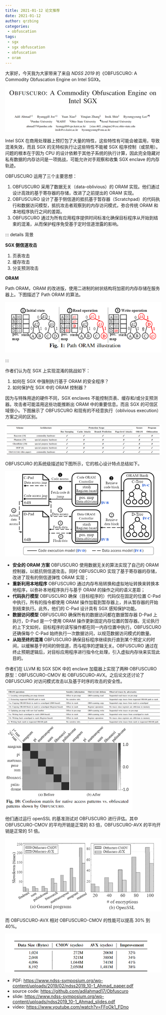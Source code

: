```yaml
---
title: 2021-01-12 论文推荐
date: 2021-01-12
author: qrzbing
categories:
 - obfuscation
tags:
 - sgx
 - sgx obfuscation
 - obfuscation
 - oram
---
```


大家好，今天我为大家带来了来自 *NDSS 2019* 的《OBFUSCURO: A Commodity Obfuscation Engine on Intel SGX》。

![](./img/0112/1.png)

Intel SGX 在商用处理器上预打包了大量的特性，这些特性有可能会被滥用，导致混淆失效，而且 SGX 的无特权执行让这些特性不能被 SGX 程序控制（或禁用）。问题的根本在于因为 CPU 的设计依赖于其他子系统的执行计算，因此完全隐藏对私有数据的内存访问是一项挑战，可能允许对手观察和收集 SGX enclave 的内存轨迹。

OBFUSCURO 运用了三个主要思想：

1. OBFUSCURO 采用了数据无关（data-oblivious）的 ORAM 实现。他们通过设计高效的基于寄存器的存储，改进了之前提出的 ORAM 实现。
2. OBFUSCURO 设计了基于侧信道的抵抗基于暂存器（Scratchpad）的代码执行和数据访问模型，抵抗攻击者观察到的内存访问模式，弥合传统 ORAM 和本地程序执行之间的差距。
3. OBFUSCURO 通过为所有应用程序提供时间标准化确保目标程序从开始到结束的混淆，从而保护程序免受基于定时信道泄露的影响。

::: details 背景

**SGX 侧信道攻击**

1. 页表攻击
2. 缓存攻击
3. 分支预测攻击

**ORAM**

Path ORAM，ORAM 的改进版，使用二进制的树状结构将加密的内存存储在服务器上。下图描述了 Path ORAM 的算法。

![](./img/0112/2.png)

:::

作者们认为在 SGX 上实现混淆的挑战如下：

1. 如何在 SGX 中强制执行基于 ORAM 的安全程序？
2. 如何保护在 SGX 中的 ORAM 控制器？

因为与特殊用途的硬件不同，SGX enclaves 不能控制页表、缓存和/或分支预测器。攻击者可能滥用这些功能推断出 ORAM 中的重要信息。而且 SGX 的可信区域很小。下图展示了 OBFUSCURO 和现有的不经意执行（oblivious execution）方案之间的区别。

<img src="./img/0112/3.png" style="zoom:80%;" />

OBFUSCURO 的系统级描述如下图所示，它的核心设计特点总结如下。

<img src="./img/0112/4.png" style="zoom:67%;" />

- **安全的 ORAM 方案** OBFUSCURO 使用数据无关的算法实现了自己的 ORAM 控制器，以抵抗侧信道攻击。同时 OBFUSCURO 实现了基于寄存器的存储，改进了现有的侧信道弹性 ORAM 实现；
- **重新利用本地程序** OBFUSCURO 通过内存布局转换和虚拟地址转换来转换本地程序，以弥补本地程序执行与基于 ORAM 的操作之间的语义差距；
- **代码执行模型** OBFUSCURO 确保（目标程序的）代码仅在固定的位置 C-Pad 中执行。所有的指令都使用 ORAM 操作加载到暂存器上，并从暂存器的开始到结束执行。此外，他们的 C-Pad 设计具有 SGX 感知保护功能。
- **数据访问模型** OBFUSCURO 确保所有的数据访问都在数据暂存器 D-Pad 上执行，D-Pad 是一个使用 ORAM 操作更新固定内存位置的暂存器。无论执行的上下文如何，目标程序的读写操作都在同一内存位置中执行。OBFUSCURO 还确保每个 C-Pad 始终执行一次数据访问，以规范数据访问模式的数量。
- **从始至终的混淆** OBFUSCURO 确保目标程序继续执行直到某个预定义的时间，以缓解基于时间的侧信道，而与程序的逻辑无关。OBFUSCURO 通过在终止预期逻辑后，对目标应用程序进行指令化处理，引入虚拟内存块来实现此目的。

作者们在 LLVM 和 SGX SDK 中的 enclave 加载器上实现了两种 OBFUSCURO 原型：OBFUSCURO-CMOV 和 OBFUSCURO-AVX。之后论文还讨论了 OBFUSCURO 对访问模式攻击以及基于时序的攻击的安全性。

<img src="./img/0112/5.png" style="zoom:80%;" />

<img src="./img/0112/6.png" style="zoom: 67%;" />

他们通过运行 openSSL 的基准测试对 OBFUSCURO 进行评估。其中 OBFUSCURO-CMOV 的平均开销是正常的 83 倍，OBFUSCURO-AVX 的平均开销是正常的 51 倍。

<img src="./img/0112/7.png" style="zoom:80%;" />

而 OBFUSCURO-AVX 相对 OBFUSCURO-CMOV 的性能可以提高 30% 到 40%。

![](./img/0112/8.png)

- PDF: <https://www.ndss-symposium.org/wp-content/uploads/2019/02/ndss2019_10-1_Ahmad_paper.pdf>
- source code: <https://github.com/adilahmad17/Obfuscuro>
- slide: <https://www.ndss-symposium.org/wp-content/uploads/ndss2019_10-1_Ahmad_slides.pdf>
- video: <https://www.youtube.com/watch?v=FFoOk1_FDno>